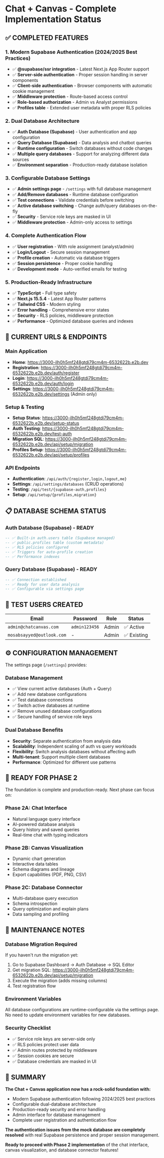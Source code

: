 # Chat + Canvas - Complete Implementation Status

## ✅ **COMPLETED FEATURES**

### 1. **Modern Supabase Authentication (2024/2025 Best Practices)**
- ✅ **@supabase/ssr integration** - Latest Next.js App Router support
- ✅ **Server-side authentication** - Proper session handling in server components
- ✅ **Client-side authentication** - Browser components with automatic cookie management
- ✅ **Middleware protection** - Route-based access control
- ✅ **Role-based authorization** - Admin vs Analyst permissions
- ✅ **Profiles table** - Extended user metadata with proper RLS policies

### 2. **Dual Database Architecture**
- ✅ **Auth Database (Supabase)** - User authentication and app configuration
- ✅ **Query Database (Supabase)** - Data analysis and chatbot queries
- ✅ **Runtime configuration** - Switch databases without code changes
- ✅ **Multiple query databases** - Support for analyzing different data sources
- ✅ **Environment separation** - Production-ready database isolation

### 3. **Configurable Database Settings**
- ✅ **Admin settings page** - `/settings` with full database management
- ✅ **Add/Remove databases** - Runtime database configuration
- ✅ **Test connections** - Validate credentials before switching
- ✅ **Active database switching** - Change auth/query databases on-the-fly
- ✅ **Security** - Service role keys are masked in UI
- ✅ **Middleware protection** - Admin-only access to settings

### 4. **Complete Authentication Flow**
- ✅ **User registration** - With role assignment (analyst/admin)
- ✅ **Login/Logout** - Secure session management
- ✅ **Profile creation** - Automatic via database triggers
- ✅ **Session persistence** - Proper cookie handling
- ✅ **Development mode** - Auto-verified emails for testing

### 5. **Production-Ready Infrastructure**
- ✅ **TypeScript** - Full type safety
- ✅ **Next.js 15.5.4** - Latest App Router patterns
- ✅ **Tailwind CSS** - Modern styling
- ✅ **Error handling** - Comprehensive error states
- ✅ **Security** - RLS policies, middleware protection
- ✅ **Performance** - Optimized database queries and indexes

## 🔗 **CURRENT URLS & ENDPOINTS**

### **Main Application**
- **Home**: https://3000-ilh0h5mf248gtdi79cm4m-6532622b.e2b.dev
- **Registration**: https://3000-ilh0h5mf248gtdi79cm4m-6532622b.e2b.dev/auth/register
- **Login**: https://3000-ilh0h5mf248gtdi79cm4m-6532622b.e2b.dev/auth/login
- **Settings**: https://3000-ilh0h5mf248gtdi79cm4m-6532622b.e2b.dev/settings (Admin only)

### **Setup & Testing**
- **Setup Status**: https://3000-ilh0h5mf248gtdi79cm4m-6532622b.e2b.dev/setup-status
- **Auth Testing**: https://3000-ilh0h5mf248gtdi79cm4m-6532622b.e2b.dev/test-auth
- **Migration SQL**: https://3000-ilh0h5mf248gtdi79cm4m-6532622b.e2b.dev/api/setup/migration
- **Profiles Setup**: https://3000-ilh0h5mf248gtdi79cm4m-6532622b.e2b.dev/api/setup/profiles

### **API Endpoints**
- **Authentication**: `/api/auth/{register,login,logout,me}`
- **Settings**: `/api/settings/databases` (CRUD operations)
- **Testing**: `/api/test/{supabase-auth,profiles}` 
- **Setup**: `/api/setup/{profiles,migration}`

## 📋 **DATABASE SCHEMA STATUS**

### **Auth Database (Supabase) - READY**
```sql
-- ✅ Built-in auth.users table (Supabase managed)
-- ✅ public.profiles table (custom metadata)
-- ✅ RLS policies configured
-- ✅ Triggers for auto-profile creation
-- ✅ Performance indexes
```

### **Query Database (Supabase) - READY**
```sql
-- ✅ Connection established
-- ✅ Ready for user data analysis
-- ✅ Configurable via settings page
```

## 🎯 **TEST USERS CREATED**

| Email | Password | Role | Status |
|-------|----------|------|--------|
| `admin@chatcanvas.com` | `admin123456` | Admin | ✅ Active |
| `mosabsayyed@outlook.com` | - | Admin | ✅ Existing |

## ⚙️ **CONFIGURATION MANAGEMENT**

The settings page (`/settings`) provides:

### **Database Management**
- ✅ View current active databases (Auth + Query)  
- ✅ Add new database configurations
- ✅ Test database connections
- ✅ Switch active databases at runtime
- ✅ Remove unused database configurations
- ✅ Secure handling of service role keys

### **Dual Database Benefits**
- **Security**: Separate authentication from analysis data
- **Scalability**: Independent scaling of auth vs query workloads  
- **Flexibility**: Switch analysis databases without affecting auth
- **Multi-tenant**: Support multiple client databases
- **Performance**: Optimized for different use patterns

## 🚀 **READY FOR PHASE 2**

The foundation is complete and production-ready. Next phase can focus on:

### **Phase 2A: Chat Interface**
- Natural language query interface
- AI-powered database analysis
- Query history and saved queries
- Real-time chat with typing indicators

### **Phase 2B: Canvas Visualization**  
- Dynamic chart generation
- Interactive data tables
- Schema diagrams and lineage
- Export capabilities (PDF, PNG, CSV)

### **Phase 2C: Database Connector**
- Multi-database query execution
- Schema introspection  
- Query optimization and explain plans
- Data sampling and profiling

## 🔧 **MAINTENANCE NOTES**

### **Database Migration Required**
If you haven't run the migration yet:
1. Go to Supabase Dashboard → Auth Database → SQL Editor
2. Get migration SQL: https://3000-ilh0h5mf248gtdi79cm4m-6532622b.e2b.dev/api/setup/migration
3. Execute the migration (adds missing columns)
4. Test registration flow

### **Environment Variables**
All database configurations are runtime-configurable via the settings page. No need to update environment variables for new databases.

### **Security Checklist**
- ✅ Service role keys are server-side only
- ✅ RLS policies protect user data
- ✅ Admin routes protected by middleware
- ✅ Session cookies are secure
- ✅ Database credentials are masked in UI

## 🎉 **SUMMARY**

**The Chat + Canvas application now has a rock-solid foundation with:**
- Modern Supabase authentication following 2024/2025 best practices
- Configurable dual-database architecture  
- Production-ready security and error handling
- Admin interface for database management
- Complete user registration and authentication flow

**The authentication issues from the mock database are completely resolved** with real Supabase persistence and proper session management.

**Ready to proceed with Phase 2 implementation** of the chat interface, canvas visualization, and database connector features!